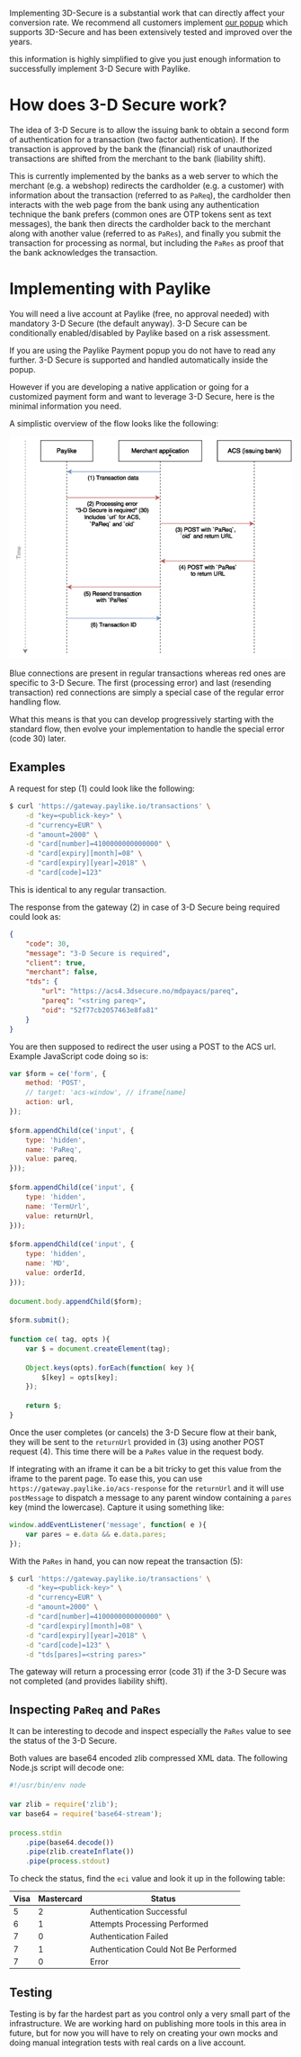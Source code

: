 Implementing 3D-Secure is a substantial work that can directly affect
your conversion rate. We recommend all customers implement
[our popup](https://github.com/paylike/sdk) which supports 3D-Secure and has
been extensively tested and improved over the years.

this information is highly simplified to give you just enough
information to successfully implement 3-D Secure with Paylike.

# How does 3-D Secure work?

The idea of 3-D Secure is to allow the issuing bank to obtain a second form of
authentication for a transaction (two factor authentication). If the
transaction is approved by the bank the (financial) risk of unauthorized
transactions are shifted from the merchant to the bank (liability shift).

This is currently implemented by the banks as a web server to which the
merchant (e.g. a webshop) redirects the cardholder (e.g. a customer) with
information about the transaction (referred to as `PaReq`), the cardholder
then interacts with the web page from the bank using any authentication
technique the bank prefers (common ones are OTP tokens sent as text messages),
the bank then directs the cardholder back to the merchant along with another
value (referred to as `PaRes`), and finally you submit the transaction for
processing as normal, but including the `PaRes` as proof that the bank
acknowledges the transaction.

# Implementing with Paylike

You will need a live account at Paylike (free, no approval needed) with
mandatory 3-D Secure (the default anyway). 3-D Secure can be conditionally
enabled/disabled by Paylike based on a risk assessment.

If you are using the Paylike Payment popup you do not have to read any
further. 3-D Secure is supported and handled automatically inside the popup.

However if you are developing a native application or going for a customized
payment form and want to leverage 3-D Secure, here is the minimal information
you need.

A simplistic overview of the flow looks like the following:

![3-D Secure flow chart](flow.png)

Blue connections are present in regular transactions whereas red ones are
specific to 3-D Secure. The first (processing error) and last (resending
transaction) red connections are simply a special case of the regular error
handling flow.

What this means is that you can develop progressively starting with the
standard flow, then evolve your implementation to handle the special error
(code 30) later.

## Examples

A request for step (1) could look like the following:

```sh
$ curl 'https://gateway.paylike.io/transactions' \
	-d "key=<publick-key>" \
	-d "currency=EUR" \
	-d "amount=2000" \
	-d "card[number]=4100000000000000" \
	-d "card[expiry][month]=08" \
	-d "card[expiry][year]=2018" \
	-d "card[code]=123"
```

This is identical to any regular transaction.

The response from the gateway (2) in case of 3-D Secure being required could
look as:

```json
{
	"code": 30,
	"message": "3-D Secure is required",
	"client": true,
	"merchant": false,
	"tds": {
		"url": "https://acs4.3dsecure.no/mdpayacs/pareq",
		"pareq": "<string pareq>",
		"oid": "52f77cb2057463e8fa81"
	}
}
```

You are then supposed to redirect the user using a POST to the ACS url.
Example JavaScript code doing so is:

```js
var $form = ce('form', {
	method: 'POST',
	// target: 'acs-window', // iframe[name]
	action: url,
});

$form.appendChild(ce('input', {
	type: 'hidden',
	name: 'PaReq',
	value: pareq,
}));

$form.appendChild(ce('input', {
	type: 'hidden',
	name: 'TermUrl',
	value: returnUrl,
}));

$form.appendChild(ce('input', {
	type: 'hidden',
	name: 'MD',
	value: orderId,
}));

document.body.appendChild($form);

$form.submit();

function ce( tag, opts ){
	var $ = document.createElement(tag);

	Object.keys(opts).forEach(function( key ){
		$[key] = opts[key];
	});

	return $;
}
```

Once the user completes (or cancels) the 3-D Secure flow at their bank, they
will be sent to the `returnUrl` provided in (3) using another POST request
(4). This time there will be a `PaRes` value in the request body.

If integrating with an iframe it can be a bit tricky to get this value from
the iframe to the parent page. To ease this, you can use
`https://gateway.paylike.io/acs-response` for the `returnUrl` and it will use
`postMessage` to dispatch a message to any parent window containing a `pares`
key (mind the lowercase). Capture it using something like:

```js
window.addEventListener('message', function( e ){
	var pares = e.data && e.data.pares;
});
```

With the `PaRes` in hand, you can now repeat the transaction (5):

```sh
$ curl 'https://gateway.paylike.io/transactions' \
	-d "key=<publick-key>" \
	-d "currency=EUR" \
	-d "amount=2000" \
	-d "card[number]=4100000000000000" \
	-d "card[expiry][month]=08" \
	-d "card[expiry][year]=2018" \
	-d "card[code]=123" \
	-d "tds[pares]=<string pares>"
```

The gateway will return a processing error (code 31) if the 3-D Secure was not
completed (and provides liability shift).

## Inspecting `PaReq` and `PaRes`

It can be interesting to decode and inspect especially the `PaRes` value to
see the status of the 3-D Secure.

Both values are base64 encoded zlib compressed XML data. The following Node.js
script will decode one:


```js
#!/usr/bin/env node

var zlib = require('zlib');
var base64 = require('base64-stream');

process.stdin
	.pipe(base64.decode())
	.pipe(zlib.createInflate())
	.pipe(process.stdout)
```

To check the status, find the `eci` value and look it up in the following
table:

Visa | Mastercard | Status
--- | --- | ---
5 | 2 | Authentication Successful
6 | 1 | Attempts Processing Performed
7 | 0 | Authentication Failed
7 | 1 | Authentication Could Not Be Performed
7 | 0 | Error

## Testing

Testing is by far the hardest part as you control only a very small part of
the infrastructure. We are working hard on publishing more tools in this area
in future, but for now you will have to rely on creating your own mocks and
doing manual integration tests with real cards on a live account.
